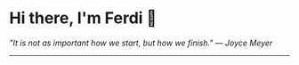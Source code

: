 <h1>Hi there, I'm Ferdi 👋</h1>

<p><em>
  "It is not as important how we start, but how we finish." — Joyce Meyer
</em></p>

---
